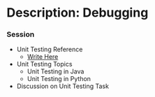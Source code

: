 # Description: Debugging

### Session
* Unit Testing Reference
    - [Write Here](#)
* Unit Testing Topics
    - Unit Testing in Java
    - Unit Testing in Python
* Discussion on Unit Testing Task
